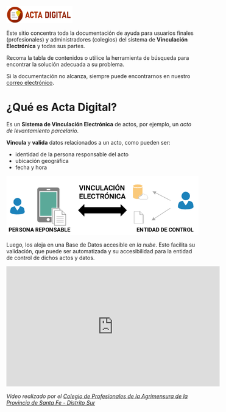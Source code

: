 [![Acta Digital](img/logos/logo.png)](https://actadigital.github.io)

Este sitio concentra toda la documentación de ayuda para usuarios finales (profesionales) y administradores (colegios) del sistema de **Vinculación Electrónica** y todas sus partes.

Recorra la tabla de contenidos o utilice la herramienta de búsqueda para encontrar la solución adecuada a su problema.

Si la documentación no alcanza, siempre puede encontrarnos en nuestro [correo electrónico](info@actadigital.com.ar).

# ¿Qué es **Acta Digital**?

Es un **Sistema de Vinculación Electrónica** de actos, por ejemplo, un _acto de levantamiento parcelario_.

**Vincula** y **valida** datos relacionados a un acto, como pueden ser:

- identidad de la persona responsable del acto
- ubicación geográfica
- fecha y hora

![Sistema de Vinculación Electrónica](img/sistema.png)

Luego, los aloja en una Base de Datos accesible en _la nube_. Esto facilita su validación, que puede ser automatizada y su accesibilidad para la entidad de control de dichos actos y datos.

<iframe width="560" height="315" src="https://www.youtube.com/embed/KMMLYSjbJVQ" frameborder="0" allow="accelerometer; autoplay; encrypted-media; gyroscope; picture-in-picture" allowfullscreen></iframe>

*Video realizado por el [Colegio de Profesionales de la Agrimensura de la Provincia de Santa Fe - Distrito Sur](http://copa.org.ar/)*

